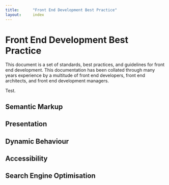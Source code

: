 ```yaml
---
title:      "Front End Development Best Practice"
layout:     index
---
```


Front End Development Best Practice
===================================

This document is a set of standards, best practices, and guidelines for front
end development. This documentation has been collated through many years
experience by a multitude of front end developers, front end architects, and
front end development managers.

Test.

<h2 id="semantic-markup">Semantic Markup</h2>

<h2 id="presentation">Presentation</h2>

<h2 id="dynamic-behaviour">Dynamic Behaviour</h2>

<h2 id="accessibility">Accessibility</h2>

<h2 id="seo">Search Engine Optimisation</h2>